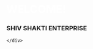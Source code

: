   

<body>
    <div id="splash">
    <div class="middle">
        <center></center><h1 style="color: white;">WELCOME!</h1>
<h3>
SHIV SHAKTI ENTERPRISE</h3>
        
    </div>
</div>
<div id="main">
</div>
</body>
<script src="https://code.jquery.com/jquery-3.2.1.min.js"></script>
<script src="//cdnjs.cloudflare.com/ajax/libs/jquery-scrollTo/2.1.2/jquery.scrollTo.min.js"></script>
<script src="https://materializecss.com/docs/js/jquery.timeago.min.js"></script>
<script src="https://materializecss.com/docs/js/prism.js"></script>
<script src="https://materializecss.com/docs/js/lunr.min.js"></script>
<script src="https://materializecss.com/docs/js/search.js"></script>
<script src="https://materializecss.com/bin/materialize.js"></script>
<script src="https://materializecss.com/docs/js/init.js"></script>
<script src="script.js"></script>
<script>
setTimeout(function(){
$("#splash").fadeOut();
$("#main").load("home.html");
$("#main").fadeIn();
},0)




</script>

